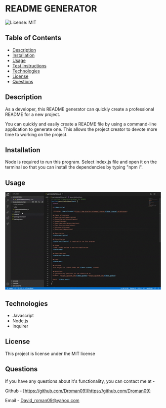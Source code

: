   # README GENERATOR

  ![License: MIT](https://img.shields.io/badge/license-MIT-brightgreen)

  ## Table of Contents 
  * [Description](#description)
  * [Installation](#installments)
  * [Usage](#usage)
  * [Test Instructions](#test)
  * [Technologies](#technologies)
  * [License](#license)
  * [Questions](#questions)

  ## Description
  As a developer, this README generator can quickly create a professional README for a new project.
  
  You can quickly and easily create a README file by using a command-line application to generate one. This allows the project creator to devote more time to working on the project.

  ## Installation
  Node is required to run this program. Select index.js file and open it on the terminal so that you can install the dependencies by typing "npm i".

  ## Usage 
  
  ![video](README_gif.gif)

  ## Technologies

  * Javascript
  * Node.js
  * Inquirer


  ## License
  This project is license under the MIT license 

  ## Questions
  If you have any questions about it's functionality, you can contact me at -

  Github - [https://github.com/Droman09](https://github.com/Droman09)

  Email - David_roman09@yahoo.com
